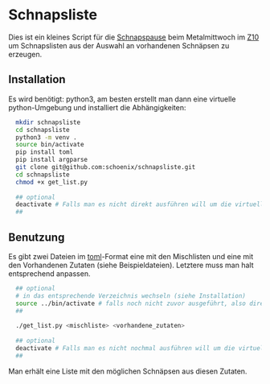 # Schnapsliste

Dies ist ein kleines Script für die [Schnapspause](http://schnapspause.info/) beim Metalmittwoch im [Z10](https://z10.info/) um Schnapslisten aus der Auswahl an vorhandenen Schnäpsen zu erzeugen.

## Installation
Es wird benötigt: python3, am besten erstellt man dann eine virtuelle python-Umgebung und installiert die Abhängigkeiten:
```bash
  mkdir schnapsliste
  cd schnapsliste
  python3 -m venv .
  source bin/activate
  pip install toml
  pip install argparse
  git clone git@github.com:schoenix/schnapsliste.git
  cd schnapsliste
  chmod +x get_list.py
  
  ## optional
  deactivate # Falls man es nicht direkt ausführen will um die virtuelle python-Umgebung wieder zu verlassen
  ##
```

## Benutzung
Es gibt zwei Dateien im [toml](https://toml.io/en/)-Format eine mit den Mischlisten und eine mit den Vorhandenen Zutaten (siehe Beispieldateien).
Letztere muss man halt entsprechend anpassen.

```bash
  ## optional
  # in das entsprechende Verzeichnis wechseln (siehe Installation)
  source ../bin/activate # falls noch nicht zuvor ausgeführt, also direkt nach der Installation ist es nicht nötig
  ##
  
  ./get_list.py <mischliste> <vorhandene_zutaten>
  
  ## optional
  deactivate # Falls man es nicht nochmal ausführen will um die virtuelle python-Umgebung wieder zu verlassen
  ##
```
Man erhält eine Liste mit den möglichen Schnäpsen aus diesen Zutaten.
